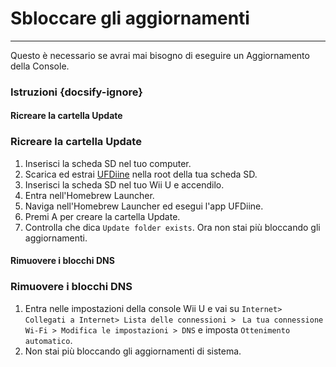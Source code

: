 # Sbloccare gli aggiornamenti
---
Questo è necessario se avrai mai bisogno di eseguire un Aggiornamento della Console.

### Istruzioni {docsify-ignore}

<!-- tabs:start -->

#### **Ricreare la cartella Update**

### Ricreare la cartella Update

1. Inserisci la scheda SD nel tuo computer.
1. Scarica ed estrai [UFDiine](https://github.com/GaryOderNichts/UFDiine/releases) nella root della tua scheda SD.
1. Inserisci la scheda SD nel tuo Wii U e accendilo.
1. Entra nell'Homebrew Launcher.
1. Naviga nell'Homebrew Launcher ed esegui l'app UFDiine.
1. Premi A per creare la cartella Update.
1. Controlla che dica `Update folder exists`. Ora non stai più bloccando gli aggiornamenti.

#### **Rimuovere i blocchi DNS**

### Rimuovere i blocchi DNS

1. Entra nelle impostazioni della console Wii U e vai su `Internet> Collegati a Internet> Lista delle connessioni >` ` La tua connessione Wi-Fi > Modifica le impostazioni > DNS` e imposta `Ottenimento automatico`.
1. Non stai più bloccando gli aggiornamenti di sistema.

<!-- tabs:end -->